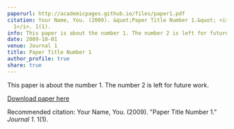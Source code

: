 ```yaml
---
paperurl: http://academicpages.github.io/files/paper1.pdf
citation: Your Name, You. (2009). &quot;Paper Title Number 1.&quot; <i>Journal
  1</i>. 1(1).
info: This paper is about the number 1. The number 2 is left for future work.
date: 2009-10-01
venue: Journal 1
title: Paper Title Number 1
author_profile: true
share: true
---
```

This paper is about the number 1. The number 2 is left for future work.

[Download paper here](http://academicpages.github.io/files/paper1.pdf)

Recommended citation: Your Name, You. (2009). "Paper Title Number 1." <i>Journal 1</i>. 1(1).